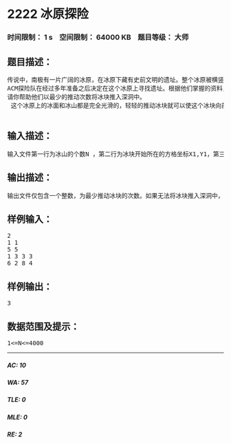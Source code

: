 # 2222 冰原探险   
### 时间限制： 1 s&nbsp;&nbsp;&nbsp;&nbsp;空间限制： 64000 KB&nbsp;&nbsp;&nbsp;&nbsp;题目等级： 大师  
## 题目描述：  

<pre>
传说中，南极有一片广阔的冰原，在冰原下藏有史前文明的遗址。整个冰原被横竖划分成了很多个大小相等的方格。在这个冰原上有N个大小不等的矩形冰山，这些巨大的冰山有着和南极一样古老的历史，每个矩形冰山至少占据一个方格，且其必定完整地占据方格。冰山和冰山之间不会重叠，也不会有边或点相连。以下两种情况均是不可能出现的：
ACM探险队在经过多年准备之后决定在这个冰原上寻找遗址。根据他们掌握的资料，在这个冰原上一个大小为一格的深洞中，藏有一个由史前人类制作的开关。而唯一可以打开这个开关的是一个占据接近一格的可移动的小冰块。显然，在南极是不可能有这样小的独立冰块的，所以这块冰块也一定是史前文明的产物。他们在想办法把这个冰块推到洞里去，这样就可以打开一条通往冰原底部的通道，发掘史前文明的秘密。冰块的起始位置与深洞的位置均不和任何冰山相邻。
请你帮助他们以最少的推动次数将冰块推入深洞中。  
 这个冰原上的冰面和冰山都是完全光滑的，轻轻的推动冰块就可以使这个冰块向前滑行，直到撞到一座冰山就在它的边上停下来。冰块可以穿过冰面上所有没有冰山的区域，也可以从两座冰山之间穿过（见下图）。冰块只能沿网格方向推动。

</pre>
  
  
## 输入描述：  

<pre>
输入文件第一行为冰山的个数N ，第二行为冰块开始所在的方格坐标X1,Y1，第三行为深洞所在的方格坐标X2,Y2，以下N行每行有四个数，分别是每个冰山所占的格子左上角和右下角坐标Xi1,Yi1,Xi2,Yi2
</pre>
  
  
## 输出描述：  

<pre>
输出文件仅包含一个整数，为最少推动冰块的次数。如果无法将冰块推入深洞中，则输出0。
</pre>
  
  
## 样例输入：  

<pre>
2
1 1
5 5
1 3 3 3
6 2 8 4
</pre>
  
  
## 样例输出：  

<pre>
3
</pre>
  
  
## 数据范围及提示：  

<pre>
1<=N<=4000
</pre>
  
  
***  

##### AC: 10  
##### WA: 57  
##### TLE: 0  
##### MLE: 0  
##### RE: 2  
